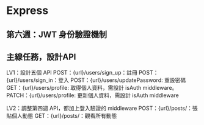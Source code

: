 # Express

## 第六週：JWT 身份驗證機制

## 主線任務，設計API
LV1：設計五個 API
    POST：{url}/users/sign_up：註冊
    POST：{url}/users/sign_in：登入
    POST：{url}/users/updatePassword: 重設密碼
    GET：{url}/users/profile: 取得個人資料，需設計 isAuth middleware。
    PATCH：{url}/users/profile: 更新個人資料，需設計 isAuth middleware

LV2：調整第四週 API，都加上登入驗證的 middleware
    POST：{url}/posts/：張貼個人動態
    GET：{url}/posts/：觀看所有動態
